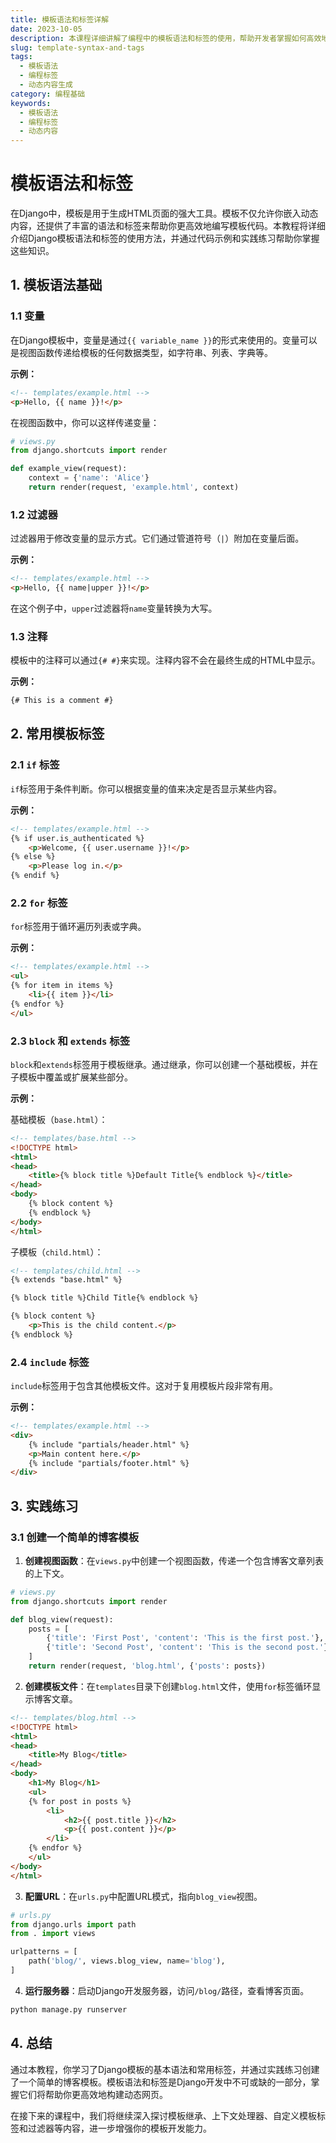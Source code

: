 ```yaml
---
title: 模板语法和标签详解
date: 2023-10-05
description: 本课程详细讲解了编程中的模板语法和标签的使用，帮助开发者掌握如何高效地生成动态内容。
slug: template-syntax-and-tags
tags:
  - 模板语法
  - 编程标签
  - 动态内容生成
category: 编程基础
keywords:
  - 模板语法
  - 编程标签
  - 动态内容
---
```


# 模板语法和标签

在Django中，模板是用于生成HTML页面的强大工具。模板不仅允许你嵌入动态内容，还提供了丰富的语法和标签来帮助你更高效地编写模板代码。本教程将详细介绍Django模板语法和标签的使用方法，并通过代码示例和实践练习帮助你掌握这些知识。

## 1. 模板语法基础

### 1.1 变量

在Django模板中，变量是通过`{{ variable_name }}`的形式来使用的。变量可以是视图函数传递给模板的任何数据类型，如字符串、列表、字典等。

**示例：**

```html
<!-- templates/example.html -->
<p>Hello, {{ name }}!</p>
```

在视图函数中，你可以这样传递变量：

```python
# views.py
from django.shortcuts import render

def example_view(request):
    context = {'name': 'Alice'}
    return render(request, 'example.html', context)
```

### 1.2 过滤器

过滤器用于修改变量的显示方式。它们通过管道符号（`|`）附加在变量后面。

**示例：**

```html
<!-- templates/example.html -->
<p>Hello, {{ name|upper }}!</p>
```

在这个例子中，`upper`过滤器将`name`变量转换为大写。

### 1.3 注释

模板中的注释可以通过`{# #}`来实现。注释内容不会在最终生成的HTML中显示。

**示例：**

```html
{# This is a comment #}
```

## 2. 常用模板标签

### 2.1 `if` 标签

`if`标签用于条件判断。你可以根据变量的值来决定是否显示某些内容。

**示例：**

```html
<!-- templates/example.html -->
{% if user.is_authenticated %}
    <p>Welcome, {{ user.username }}!</p>
{% else %}
    <p>Please log in.</p>
{% endif %}
```

### 2.2 `for` 标签

`for`标签用于循环遍历列表或字典。

**示例：**

```html
<!-- templates/example.html -->
<ul>
{% for item in items %}
    <li>{{ item }}</li>
{% endfor %}
</ul>
```

### 2.3 `block` 和 `extends` 标签

`block`和`extends`标签用于模板继承。通过继承，你可以创建一个基础模板，并在子模板中覆盖或扩展某些部分。

**示例：**

基础模板（`base.html`）：

```html
<!-- templates/base.html -->
<!DOCTYPE html>
<html>
<head>
    <title>{% block title %}Default Title{% endblock %}</title>
</head>
<body>
    {% block content %}
    {% endblock %}
</body>
</html>
```

子模板（`child.html`）：

```html
<!-- templates/child.html -->
{% extends "base.html" %}

{% block title %}Child Title{% endblock %}

{% block content %}
    <p>This is the child content.</p>
{% endblock %}
```

### 2.4 `include` 标签

`include`标签用于包含其他模板文件。这对于复用模板片段非常有用。

**示例：**

```html
<!-- templates/example.html -->
<div>
    {% include "partials/header.html" %}
    <p>Main content here.</p>
    {% include "partials/footer.html" %}
</div>
```

## 3. 实践练习

### 3.1 创建一个简单的博客模板

1. **创建视图函数**：在`views.py`中创建一个视图函数，传递一个包含博客文章列表的上下文。

```python
# views.py
from django.shortcuts import render

def blog_view(request):
    posts = [
        {'title': 'First Post', 'content': 'This is the first post.'},
        {'title': 'Second Post', 'content': 'This is the second post.'},
    ]
    return render(request, 'blog.html', {'posts': posts})
```

2. **创建模板文件**：在`templates`目录下创建`blog.html`文件，使用`for`标签循环显示博客文章。

```html
<!-- templates/blog.html -->
<!DOCTYPE html>
<html>
<head>
    <title>My Blog</title>
</head>
<body>
    <h1>My Blog</h1>
    <ul>
    {% for post in posts %}
        <li>
            <h2>{{ post.title }}</h2>
            <p>{{ post.content }}</p>
        </li>
    {% endfor %}
    </ul>
</body>
</html>
```

3. **配置URL**：在`urls.py`中配置URL模式，指向`blog_view`视图。

```python
# urls.py
from django.urls import path
from . import views

urlpatterns = [
    path('blog/', views.blog_view, name='blog'),
]
```

4. **运行服务器**：启动Django开发服务器，访问`/blog/`路径，查看博客页面。

```bash
python manage.py runserver
```

## 4. 总结

通过本教程，你学习了Django模板的基本语法和常用标签，并通过实践练习创建了一个简单的博客模板。模板语法和标签是Django开发中不可或缺的一部分，掌握它们将帮助你更高效地构建动态网页。

在接下来的课程中，我们将继续深入探讨模板继承、上下文处理器、自定义模板标签和过滤器等内容，进一步增强你的模板开发能力。